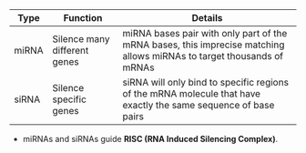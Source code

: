 | Type  | Function                     | Details                                                                                                               |
| ----- | ---------------------------- | --------------------------------------------------------------------------------------------------------------------- |
| miRNA | Silence many different genes | miRNA bases pair with only part of the mRNA bases, this imprecise matching allows miRNAs to target thousands of mRNAs |
| siRNA | Silence specific genes       | siRNA will only bind to specific regions of the mRNA molecule that have exactly the same sequence of base pairs       |      |                              |                                                                                                                       |
- miRNAs and siRNAs guide **RISC (RNA Induced Silencing Complex)**.